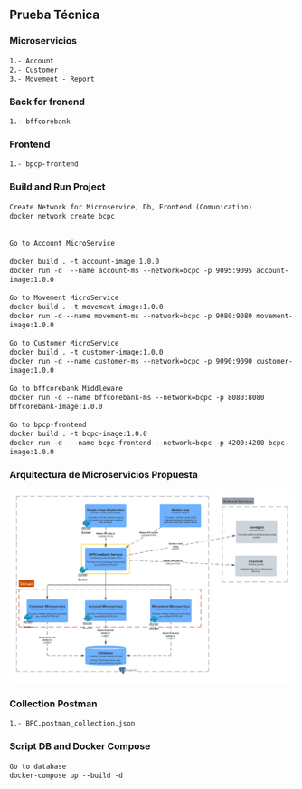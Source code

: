 ## Prueba Técnica

### Microservicios
```
1.- Account
2.- Customer
3.- Movement - Report
```

### Back for fronend
```
1.- bffcorebank
```

### Frontend
```
1.- bpcp-frontend
```

### Build and Run Project
```
Create Network for Microservice, Db, Frontend (Comunication)
docker network create bcpc


Go to Account MicroService

docker build . -t account-image:1.0.0
docker run -d  --name account-ms --network=bcpc -p 9095:9095 account-image:1.0.0

Go to Movement MicroService
docker build . -t movement-image:1.0.0
docker run -d --name movement-ms --network=bcpc -p 9080:9080 movement-image:1.0.0

Go to Customer MicroService
docker build . -t customer-image:1.0.0
docker run -d --name customer-ms --network=bcpc -p 9090:9090 customer-image:1.0.0

Go to bffcorebank Middleware
docker run -d --name bffcorebank-ms --network=bcpc -p 8080:8080 bffcorebank-image:1.0.0

Go to bpcp-frontend
docker build . -t bcpc-image:1.0.0
docker run -d  --name bcpc-frontend --network=bcpc -p 4200:4200 bcpc-image:1.0.0 

```

### Arquitectura de Microservicios Propuesta

![plot](./DiagramaArquitecturaMicroservicios.png)

### Collection Postman
```
1.- BPC.postman_collection.json
```
### Script DB and Docker Compose
```
Go to database
docker-compose up --build -d
```

